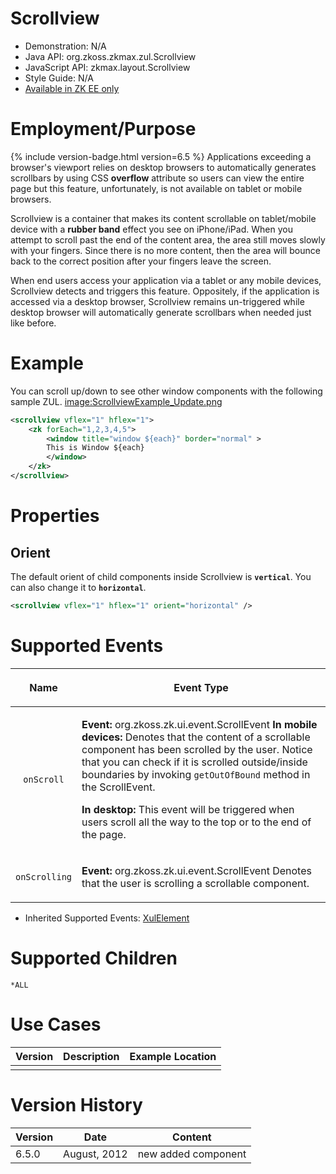 

# Scrollview

- Demonstration: N/A
- Java API: <javadoc>org.zkoss.zkmax.zul.Scrollview</javadoc>
- JavaScript API:
  <javadoc directory="jsdoc">zkmax.layout.Scrollview</javadoc>
- Style Guide: N/A
- [Available in ZK EE only](http://www.zkoss.org/product/edition.dsp)

# Employment/Purpose

{% include version-badge.html version=6.5 %} Applications exceeding a browser's
viewport relies on desktop browsers to automatically generates
scrollbars by using CSS **overflow** attribute so users can view the
entire page but this feature, unfortunately, is not available on tablet
or mobile browsers.

Scrollview is a container that makes its content scrollable on
tablet/mobile device with a **rubber band** effect you see on
iPhone/iPad. When you attempt to scroll past the end of the content
area, the area still moves slowly with your fingers. Since there is no
more content, then the area will bounce back to the correct position
after your fingers leave the screen.

When end users access your application via a tablet or any mobile
devices, Scrollview detects and triggers this feature. Oppositely, if
the application is accessed via a desktop browser, Scrollview remains
un-triggered while desktop browser will automatically generate
scrollbars when needed just like before.

# Example

You can scroll up/down to see other window components with the following
sample ZUL.
[image:ScrollviewExample_Update.png](image:ScrollviewExample_Update.png)

``` xml
<scrollview vflex="1" hflex="1">
    <zk forEach="1,2,3,4,5">
        <window title="window ${each}" border="normal" >
        This is Window ${each}
        </window>
    </zk>
</scrollview>
```

# Properties

## Orient

The default orient of child components inside Scrollview is
**`vertical`**. You can also change it to **`horizontal`**.

``` xml
<scrollview vflex="1" hflex="1" orient="horizontal" />
```

# Supported Events

<table>
<thead>
<tr class="header">
<th><center>
<p>Name</p>
</center></th>
<th><center>
<p>Event Type</p>
</center></th>
</tr>
</thead>
<tbody>
<tr class="odd">
<td><center>
<p><code>onScroll</code></p>
</center></td>
<td><p><strong>Event:</strong>
<javadoc>org.zkoss.zk.ui.event.ScrollEvent</javadoc> <strong>In mobile
devices:</strong> Denotes that the content of a scrollable component has
been scrolled by the user. Notice that you can check if it is scrolled
outside/inside boundaries by invoking <code>getOutOfBound</code> method
in the ScrollEvent.</p>
<p><strong>In desktop:</strong> This event will be triggered when users
scroll all the way to the top or to the end of the page.</p></td>
</tr>
<tr class="even">
<td><center>
<p><code>onScrolling</code></p>
</center></td>
<td><p><strong>Event:</strong>
<javadoc>org.zkoss.zk.ui.event.ScrollEvent</javadoc> Denotes that the
user is scrolling a scrollable component.</p></td>
</tr>
</tbody>
</table>

- Inherited Supported Events: [
  XulElement](ZK_Component_Reference/Base_Components/XulElement#Supported_Events)

# Supported Children

`*ALL`

# Use Cases

| Version | Description | Example Location |
|---------|-------------|------------------|
|         |             |                  |

# Version History



| Version | Date         | Content             |
|---------|--------------|---------------------|
| 6.5.0   | August, 2012 | new added component |


